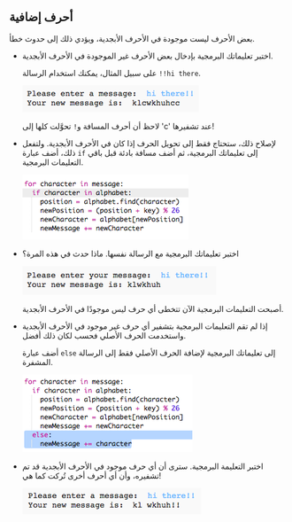 ## أحرف إضافية

بعض الأحرف ليست موجودة في الأحرف الأبجدية، ويؤدي ذلك إلى حدوث خطأ.



+ اختبر تعليماتك البرمجية بإدخال بعض الأحرف غير الموجودة في الأحرف الأبجدية.

	على سبيل المثال، يمكنك استخدام الرسالة `!!hi there`.

	![screenshot](images/messages-extra-characters.png)

	لاحظ أن أحرف المسافة و`!` تحوَّلت كلها إلى 'c' عند تشفيرها!

+ لإصلاح ذلك، ستحتاج فقط إلى تحويل الحرف إذا كان في الأحرف الأبجدية. ولتفعل ذلك، أضف عبارة `if` إلى تعليماتك البرمجية، ثم أضف مسافة بادئة قبل باقي التعليمات البرمجية.

	![screenshot](images/messages-if.png)

+ اختبر تعليماتك البرمجية مع الرسالة نفسها. ماذا حدث في هذه المرة؟

	![screenshot](images/messages-if-test.png)

	أصبحت التعليمات البرمجية الآن تتخطى أي حرف ليس موجودًا في الأحرف الأبجدية.

+ إذا لم تقم التعليمات البرمجية بتشفير أي حرف غير موجود في الأحرف الأبجدية واستخدمت الحرف الأصلي فحسب لكان ذلك أفضل.

	أضف عبارة `else` إلى تعليماتك البرمجية لإضافة الحرف الأصلي فقط إلى الرسالة المشفرة.

	![screenshot](images/messages-else.png)

+ اختبر التعليمة البرمجية. سترى أن أي حرف موجود في الأحرف الأبجدية قد تم تشفيره، وأن أي أحرف أخرى تُركت كما هي!

	![screenshot](images/messages-else-test.png)



